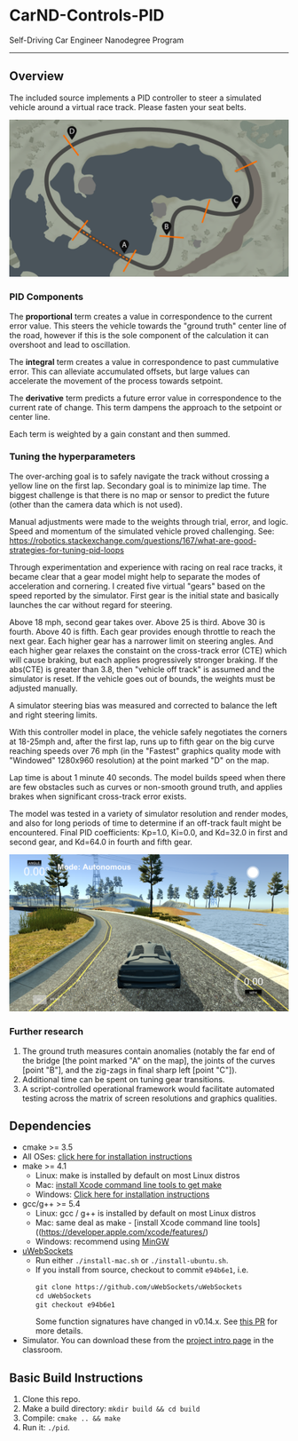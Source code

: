 # CarND-Controls-PID
Self-Driving Car Engineer Nanodegree Program

---

## Overview
The included source implements a PID controller to steer a simulated vehicle around a virtual race track. Please fasten your seat belts.

![Lake Track Map](./images/LakeTrackMap.png "Lake Track Map")

### PID Components

The <b>proportional</b> term creates a value in correspondence to the current error value. This steers the vehicle towards the "ground truth" center line of the road, however if this is the sole component of the calculation it can overshoot and lead to oscillation.

The <b>integral</b> term creates a value in correspondence to past cummulative error. This can alleviate accumulated offsets, but large values can accelerate the movement of the process towards setpoint.

The <b>derivative</b> term predicts a future error value in correspondence to the current rate of change. This term dampens the approach to the setpoint or center line.

Each term is weighted by a gain constant and then summed.

### Tuning the hyperparameters

The over-arching goal is to safely navigate the track without crossing a yellow line on the first lap. Secondary goal is to minimize lap time. The biggest challenge is that there is no map or sensor to predict the future (other than the camera data which is not used).

Manual adjustments were made to the weights through trial, error, and logic. Speed and momentum of the simulated vehicle proved challenging. See: https://robotics.stackexchange.com/questions/167/what-are-good-strategies-for-tuning-pid-loops

Through experimentation and experience with racing on real race tracks, it became clear that a gear model might help to separate the modes of acceleration and cornering. I created five virtual "gears" based on the speed reported by the simulator. First gear is the initial state and basically launches the car without regard for steering.

Above 18 mph, second gear takes over. Above 25 is third. Above 30 is fourth. Above 40 is fifth. Each gear provides enough throttle to reach the next gear. Each higher gear has a narrower limit on steering angles. And each higher gear relaxes the constaint on the cross-track error (CTE) which will cause braking, but each applies progressively stronger braking. If the abs(CTE) is greater than 3.8, then "vehicle off track" is assumed and the simulator is reset. If the vehicle goes out of bounds, the weights must be adjusted manually.

A simulator steering bias was measured and corrected to balance the left and right steering limits.

With this controller model in place, the vehicle safely negotiates the corners at 18-25mph and, after the first lap, runs up to fifth gear on the big curve reaching speeds over 76 mph (in the "Fastest" graphics quality mode with "Windowed" 1280x960 resolution) at the point marked "D" on the map.

Lap time is about 1 minute 40 seconds. The model builds speed when there are few obstacles such as curves or non-smooth ground truth, and applies brakes when significant cross-track error exists.

The model was tested in a variety of simulator resolution and render modes, and also for long periods of time to determine if an off-track fault might be encountered. Final PID coefficients: Kp=1.0, Ki=0.0, and Kd=32.0 in first and second gear, and Kd=64.0 in fourth and fifth gear.

[![Lake Track Video](./images/LakeTrackVideo.png "Lake Track Video")](https://vimeo.com/219612239)

### Further research
1. The ground truth measures contain anomalies (notably the far end of the bridge [the point marked "A" on the map], the joints of the curves [point "B"], and the zig-zags in final sharp left [point "C"]). 
2. Additional time can be spent on tuning gear transitions. 
3. A script-controlled operational framework would facilitate automated testing across the matrix of screen resolutions and graphics qualities.

## Dependencies

* cmake >= 3.5
 * All OSes: [click here for installation instructions](https://cmake.org/install/)
* make >= 4.1
  * Linux: make is installed by default on most Linux distros
  * Mac: [install Xcode command line tools to get make](https://developer.apple.com/xcode/features/)
  * Windows: [Click here for installation instructions](http://gnuwin32.sourceforge.net/packages/make.htm)
* gcc/g++ >= 5.4
  * Linux: gcc / g++ is installed by default on most Linux distros
  * Mac: same deal as make - [install Xcode command line tools]((https://developer.apple.com/xcode/features/)
  * Windows: recommend using [MinGW](http://www.mingw.org/)
* [uWebSockets](https://github.com/uWebSockets/uWebSockets)
  * Run either `./install-mac.sh` or `./install-ubuntu.sh`.
  * If you install from source, checkout to commit `e94b6e1`, i.e.
    ```
    git clone https://github.com/uWebSockets/uWebSockets 
    cd uWebSockets
    git checkout e94b6e1
    ```
    Some function signatures have changed in v0.14.x. See [this PR](https://github.com/udacity/CarND-MPC-Project/pull/3) for more details.
* Simulator. You can download these from the [project intro page](https://github.com/udacity/self-driving-car-sim/releases) in the classroom.

## Basic Build Instructions

1. Clone this repo.
2. Make a build directory: `mkdir build && cd build`
3. Compile: `cmake .. && make`
4. Run it: `./pid`. 
